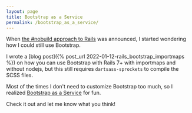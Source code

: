 ```yaml
---
layout: page
title: Bootstrap as a Service
permalink: /bootstrap_as_a_service/
---
```


When [the #nobuild approach to Rails](https://www.youtube.com/watch?v=iqXjGiQ_D-A) was announced, 
I started wondering how I could still use Bootstrap. 

I wrote a [blog post]({% post_url 2022-01-12-rails_bootstrap_importmaps %}) on how you can use Bootstrap 
with Rails 7+ with importmaps and without nodejs,
but this still requires `dartsass-sprockets` to compile the SCSS files.

Most of the times I don't need to customize Bootstrap too much, 
so I realized [Bootstrap as a Service](https://bootstrap.coorasse.com/) for fun.

Check it out and let me know what you think!
